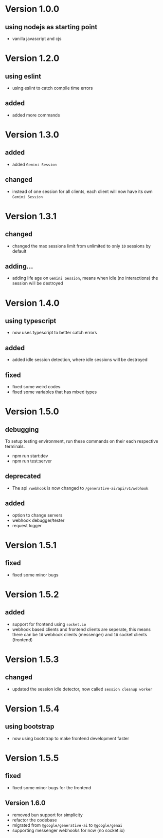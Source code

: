 # Version 1.0.0

## using nodejs as starting point

- vanilla javascript and cjs

# Version 1.2.0

## using eslint

- using eslint to catch compile time errors

## added

- added more commands

# Version 1.3.0

## added

- added `Gemini Session`

## changed

- instead of one session for all clients, each client will now have its own `Gemini Session`

# Version 1.3.1

## changed

- changed the max sessions limit from unlimited to only `10` sessions by default

## adding...

- adding life age on `Gemini Session`, means when idle (no interactions) the session will be destroyed

# Version 1.4.0

## using typescript

- now uses typescript to better catch errors

## added
- added idle session detection, where idle sessions will be destroyed

## fixed

- fixed some weird codes
- fixed some variables that has mixed types

# Version 1.5.0

## debugging
 To setup testing environment, run these commands on their each respective terminals.
- npm run start:dev
- npm run test:server

## deprecated
- The api `/webhook` is now changed to `/generative-ai/api/v1/webhook`

## added
- option to change servers
- webhook debugger/tester
- request logger

# Version 1.5.1

## fixed

- fixed some minor bugs

# Version 1.5.2

## added
- support for frontend using `socket.io`
- webhook based clients and frontend clients are seperate, this means there can be `10` webhook clients (messenger) and `10` socket clients (frontend)

# Version 1.5.3

## changed
- updated the session idle detector, now called `session cleanup worker`

# Version 1.5.4

## using bootstrap
- now using bootstrap to make frontend development faster

# Version 1.5.5

## fixed
- fixed some minor bugs for the frontend

## Version 1.6.0

- removed bun support for simplicity
- refactor the codebase
- migrated from `@google/generative-ai` to `@google/genai`
- supporting messenger webhooks for now (no socket.io)